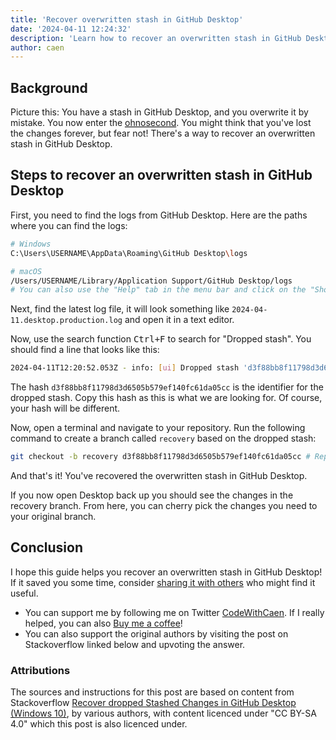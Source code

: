 ```yaml
---
title: 'Recover overwritten stash in GitHub Desktop'
date: '2024-04-11 12:24:32'
description: 'Learn how to recover an overwritten stash in GitHub Desktop.'
author: caen
---
```


## Background

Picture this: You have a stash in GitHub Desktop, and you overwrite it by mistake. You now enter the
<a href="https://en.wiktionary.org/wiki/ohnosecond" rel="nofollow noopener"><abbr title="The fraction of time between making a mistake and realizing it.">ohnosecond</abbr></a>.
You might think that you've lost the changes forever, but fear not! There's a way to recover an overwritten stash in GitHub Desktop.

## Steps to recover an overwritten stash in GitHub Desktop

First, you need to find the logs from GitHub Desktop. Here are the paths where you can find the logs:

```bash
# Windows
C:\Users\USERNAME\AppData\Roaming\GitHub Desktop\logs

# macOS
/Users/USERNAME/Library/Application Support/GitHub Desktop/logs
# You can also use the "Help" tab in the menu bar and click on the "Show logs in Finder" option
```

Next, find the latest log file, it will look something like `2024-04-11.desktop.production.log` and open it in a text editor.

Now, use the search function <kbd>Ctrl+F</kbd> to search for "Dropped stash". You should find a line that looks like this:

```bash
2024-04-11T12:20:52.053Z - info: [ui] Dropped stash 'd3f88bb8f11798d3d6505b579ef140fc61da05cc' associated with master
```

The hash `d3f88bb8f11798d3d6505b579ef140fc61da05cc` is the identifier for the dropped stash. 
Copy this hash as this is what we are looking for. Of course, your hash will be different.

Now, open a terminal and navigate to your repository. Run the following command to create a branch called `recovery` based on the dropped stash:

```bash
git checkout -b recovery d3f88bb8f11798d3d6505b579ef140fc61da05cc # Replace the hash with your own
```

And that's it! You've recovered the overwritten stash in GitHub Desktop. 

If you now open Desktop back up you should see the changes in the recovery branch. 
From here, you can cherry pick the changes you need to your original branch.

## Conclusion

I hope this guide helps you recover an overwritten stash in GitHub Desktop! If it saved you some time, consider [sharing it with others](https://twitter.com/intent/tweet?text=How%20to%20recover%20overwritten%20stash%20in%20%23GitHubDesktop%20by%20%40CodeWithCaen&url=https%3A%2F%2Ftips.desilva.se%2Fposts%2Frecover-overwritten-stash-in-github-desktop) who might find it useful.

- You can support me by following me on Twitter <a href="https://twitter.com/CodeWithCaen">CodeWithCaen</a>. If I really helped, you can also <a href="https://www.buymeacoffee.com/caen">Buy me a coffee</a>!
- You can also support the original authors by visiting the post on Stackoverflow linked below and upvoting the answer.

### Attributions

The sources and instructions for this post are based on content from Stackoverflow 
<a href="https://stackoverflow.com/a/70442218/5700388" rel="nofollow noopener">Recover dropped Stashed Changes in GitHub Desktop (Windows 10)</a>, 
by various authors, with content licenced under "CC BY-SA 4.0" which this post is also licenced under.
